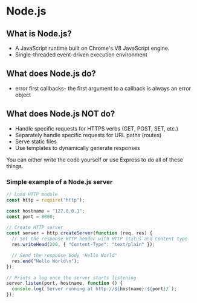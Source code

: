 # Node.js
## What is Node.js?

* A JavaScript runtime built on Chrome's V8 JavaScript engine.
* Single-threaded event-driven execution environment
## What does Node.js do?

* error first callbacks- the first argument to a callback is always an error object

## What does Node.js NOT do?

* Handle specific requests for HTTPS verbs (GET, POST, SET, etc.)
* Separately handle specific requests for URL paths (routes)
* Serve static files
* Use templates to  dynamically generate responses

You can either write the code yourself or use Express to do all of these things.

### Simple example of a Node.js server

```javascript
// Load HTTP module
const http = require("http");

const hostname = "127.0.0.1";
const port = 8000;

// Create HTTP server
const server = http.createServer(function (req, res) {
  // Set the response HTTP header with HTTP status and Content type
  res.writeHead(200, { "Content-Type": "text/plain" });

  // Send the response body "Hello World"
  res.end("Hello World\n");
});

// Prints a log once the server starts listening
server.listen(port, hostname, function () {
  console.log(`Server running at http://${hostname}:${port}/`);
});
```